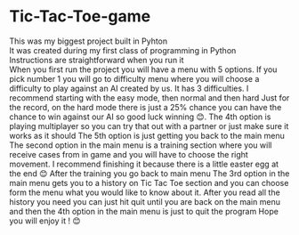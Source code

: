 # Tic-Tac-Toe-game
This was my biggest project built in Pyhton   
It was created during my first class of programming in Python  
Instructions are straightforward when you run it  
When you first run the project you will have a menu with 5 options. If you pick number 1 you will go to difficulty menu where you will choose a difficulty to play against an AI created by us. It has 3 difficulties. 
I recommend starting with the easy mode, then normal and then hard
Just for the record, on the hard mode there is just a 25% chance you can have the chance to win against our AI so good luck winning 😊.
The 4th option is playing multiplayer so you can try that out with a partner or just make sure it works as it should 
The 5th option is just getting you back to the main menu
The second option in the main menu is a training section where you will receive cases from in game and you will have to choose the right movement. I recommend finishing it because there is a little easter egg at the end 😊
After the training you go back to main menu
The 3rd option in the main menu gets you to a history on Tic Tac Toe section and you can choose form the menu what you would like to know about it.
After you read all the history you need you can just hit quit until you are back on the main menu and then the 4th option in the main menu is just to quit the program
Hope you will enjoy it ! 😊
